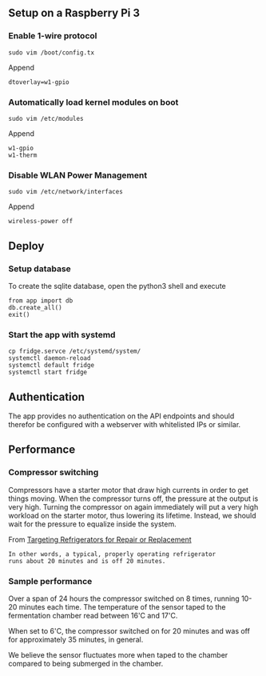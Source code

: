 ## Setup on a Raspberry Pi 3

### Enable 1-wire protocol

    sudo vim /boot/config.tx

Append

    dtoverlay=w1-gpio

### Automatically load kernel modules on boot

    sudo vim /etc/modules

Append

    w1-gpio
    w1-therm

### Disable WLAN Power Management

    sudo vim /etc/network/interfaces

Append

    wireless-power off

## Deploy

### Setup database

To create the sqlite database, open the python3 shell and execute

    from app import db
    db.create_all()
    exit()

### Start the app with systemd

    cp fridge.servce /etc/systemd/system/
    systemctl daemon-reload
    systemctl default fridge
    systemctl start fridge

## Authentication

The app provides no authentication on the API endpoints and should therefor be configured with a webserver with whitelisted IPs or similar.

## Performance

### Compressor switching

Compressors have a starter motor that draw high currents in order to get things moving. When the compressor turns off, the pressure at the output is very high. Turning the compressor on again immediately will put a very high workload on the starter motor, thus lowering its lifetime. Instead, we should wait for the pressure to equalize inside the system.

From [Targeting Refrigerators for Repair or Replacement](http://www.kouba-cavallo.com/art/REFRIG7a.pdf)

    In other words, a typical, properly operating refrigerator
    runs about 20 minutes and is off 20 minutes.

### Sample performance

Over a span of 24 hours the compressor switched on 8 times, running 10-20 minutes each time. The temperature of the sensor taped to the fermentation chamber read between 16'C and 17'C.

When set to 6'C, the compressor switched on for 20 minutes and was off for approximately 35 minutes, in general.

We believe the sensor fluctuates more when taped to the chamber compared to being submerged in the chamber.
